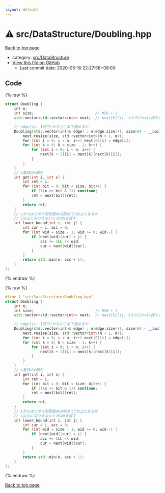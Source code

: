 ```yaml
---
layout: default
---
```


<!-- mathjax config similar to math.stackexchange -->
<script type="text/javascript" async
  src="https://cdnjs.cloudflare.com/ajax/libs/mathjax/2.7.5/MathJax.js?config=TeX-MML-AM_CHTML">
</script>
<script type="text/x-mathjax-config">
  MathJax.Hub.Config({
    TeX: { equationNumbers: { autoNumber: "AMS" }},
    tex2jax: {
      inlineMath: [ ['$','$'] ],
      processEscapes: true
    },
    "HTML-CSS": { matchFontHeight: false },
    displayAlign: "left",
    displayIndent: "2em"
  });
</script>

<script type="text/javascript" src="https://cdnjs.cloudflare.com/ajax/libs/jquery/3.4.1/jquery.min.js"></script>
<script src="https://cdn.jsdelivr.net/npm/jquery-balloon-js@1.1.2/jquery.balloon.min.js" integrity="sha256-ZEYs9VrgAeNuPvs15E39OsyOJaIkXEEt10fzxJ20+2I=" crossorigin="anonymous"></script>
<script type="text/javascript" src="../../../assets/js/copy-button.js"></script>
<link rel="stylesheet" href="../../../assets/css/copy-button.css" />


# :warning: src/DataStructure/Doubling.hpp

<a href="../../../index.html">Back to top page</a>

* category: <a href="../../../index.html#e73c6b5872115ad0f2896f8e8476ef39">src/DataStructure</a>
* <a href="{{ site.github.repository_url }}/blob/master/src/DataStructure/Doubling.hpp">View this file on GitHub</a>
    - Last commit date: 2020-05-10 22:27:58+09:00




## Code

<a id="unbundled"></a>
{% raw %}
```cpp
struct Doubling {
    int n;
    int size;                            // MSB + 1
    std::vector<std::vector<int>> next;  // next[k][i]: iから(1<<k)回でどこまで進めるか

    // edge[i]: 1回でiからどこまで進めるか
    Doubling(std::vector<int>& edge) : n(edge.size()), size(64 - __builtin_clzll(edge.size())) {
        next.resize(size, std::vector<int>(n + 1, n));
        for (int i = 0; i < n; i++) next[0][i] = edge[i];
        for (int k = 0; k < size - 1; k++) {
            for (int i = 0; i < n; i++) {
                next[k + 1][i] = next[k][next[k][i]];
            }
        }
    }
    // i番目のx個先
    int get(int i, int x) {
        int ret = i;
        for (int bit = 0; bit < size; bit++) {
            if (!(x >> bit & 1)) continue;
            ret = next[bit][ret];
        }
        return ret;
    }
    // iからはじめて何回進めば初めてj以上になるか
    // j以上になりえないときはnを返す
    int lower_bound(int i, int j) {
        int cur = i, acc = 0;
        for (int wid = size - 1; wid >= 0; wid--) {
            if (next[wid][cur] < j) {
                acc += 1LL << wid;
                cur = next[wid][cur];
            }
        }
        return std::min(n, acc + 1);
    }
};

```
{% endraw %}

<a id="bundled"></a>
{% raw %}
```cpp
#line 1 "src/DataStructure/Doubling.hpp"
struct Doubling {
    int n;
    int size;                            // MSB + 1
    std::vector<std::vector<int>> next;  // next[k][i]: iから(1<<k)回でどこまで進めるか

    // edge[i]: 1回でiからどこまで進めるか
    Doubling(std::vector<int>& edge) : n(edge.size()), size(64 - __builtin_clzll(edge.size())) {
        next.resize(size, std::vector<int>(n + 1, n));
        for (int i = 0; i < n; i++) next[0][i] = edge[i];
        for (int k = 0; k < size - 1; k++) {
            for (int i = 0; i < n; i++) {
                next[k + 1][i] = next[k][next[k][i]];
            }
        }
    }
    // i番目のx個先
    int get(int i, int x) {
        int ret = i;
        for (int bit = 0; bit < size; bit++) {
            if (!(x >> bit & 1)) continue;
            ret = next[bit][ret];
        }
        return ret;
    }
    // iからはじめて何回進めば初めてj以上になるか
    // j以上になりえないときはnを返す
    int lower_bound(int i, int j) {
        int cur = i, acc = 0;
        for (int wid = size - 1; wid >= 0; wid--) {
            if (next[wid][cur] < j) {
                acc += 1LL << wid;
                cur = next[wid][cur];
            }
        }
        return std::min(n, acc + 1);
    }
};

```
{% endraw %}

<a href="../../../index.html">Back to top page</a>

